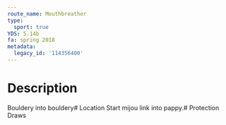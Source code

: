 ```yaml
---
route_name: Mouthbreather
type:
  sport: true
YDS: 5.14b
fa: spring 2018
metadata:
  legacy_id: '114356400'
---
```

# Description
Bouldery into bouldery# Location
Start mijou link into pappy.# Protection
Draws